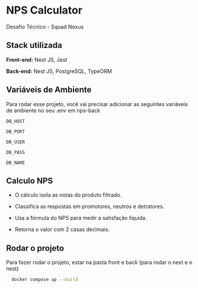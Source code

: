 
# NPS Calculator

Desafio Técnico - Squad Nexus

## Stack utilizada

**Front-end:** Next JS, Jest

**Back-end:** Nest JS, PostgreSQL, TypeORM


## Variáveis de Ambiente

Para rodar esse projeto, você vai precisar adicionar as seguintes variáveis de ambiente no seu .env em nps-back

`DB_HOST`

`DB_PORT`

`DB_USER`

`DB_PASS`

`DB_NAME`


## Calculo NPS

- O cálculo isola as notas do produto filtrado.

- Classifica as respostas em promotores, neutros e detratores.

- Usa a fórmula do NPS para medir a satisfação líquida.

- Retorna o valor com 2 casas decimais.

## Rodar o projeto

Para fazer rodar o projeto, estar na pasta front e back (para rodar o next e o nest) 

```bash
  docker compose up --build
```
